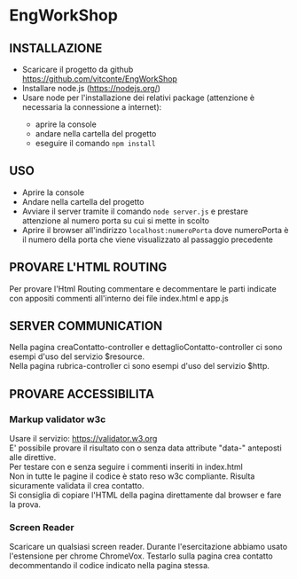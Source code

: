 # EngWorkShop
<H2>INSTALLAZIONE</H2>
<ul>
<li>Scaricare il progetto da github <a href="https://github.com/vitconte/EngWorkShop">https://github.com/vitconte/EngWorkShop</a></li>
<li>Installare node.js (<a href="https://nodejs.org/">https://nodejs.org/</a>)</li>
<li>Usare node per l'installazione dei relativi package (attenzione è necessaria la connessione a internet):</li>
  <ul>
  <li>aprire la console</li>
  <li>andare nella cartella del progetto</li>
  <li>eseguire il comando <code>npm install</code></li>
  </ul>
</li>
</ul>

<h2>USO</h2>
<ul>
  <li>Aprire la console</li>
  <li>Andare nella cartella del progetto</li>
  <li>Avviare il server tramite il comando <code>node server.js</code> e prestare attenzione al numero porta su cui si mette in scolto</li>
  <li>Aprire il browser all'indirizzo <code>localhost:numeroPorta</code> dove numeroPorta è il numero della porta che viene visualizzato al passaggio precedente</li>
</ul>

<h2>PROVARE L'HTML ROUTING</h2>
Per provare l'Html Routing commentare e decommentare le parti indicate con appositi commenti all'interno dei file index.html e app.js

<h2>SERVER COMMUNICATION</h2>
Nella pagina creaContatto-controller e dettaglioContatto-controller ci sono esempi d'uso del servizio $resource.</br>
Nella pagina rubrica-controller ci sono esempi d'uso del servizio $http.

<h2>PROVARE ACCESSIBILITA</h2>
<h3>Markup validator w3c</h3> 
Usare il servizio: <a href="https://validator.w3.org">https://validator.w3.org</a></br>
E' possibile provare il risultato con o senza data attribute "data-" anteposti alle direttive.</br>
Per testare con e senza seguire i commenti inseriti in index.html</br>
Non in tutte le pagine il codice è stato reso w3c compliante. Risulta sicuramente validata il crea contatto.</br>
Si consiglia di copiare l'HTML della pagina direttamente dal browser e fare la prova.</br>

<h3>Screen Reader</h3> 
Scaricare un qualsiasi screen reader. Durante l'esercitazione abbiamo usato l'estensione per chrome ChromeVox.
Testarlo sulla pagina crea contatto decommentando il codice indicato nella pagina stessa.
